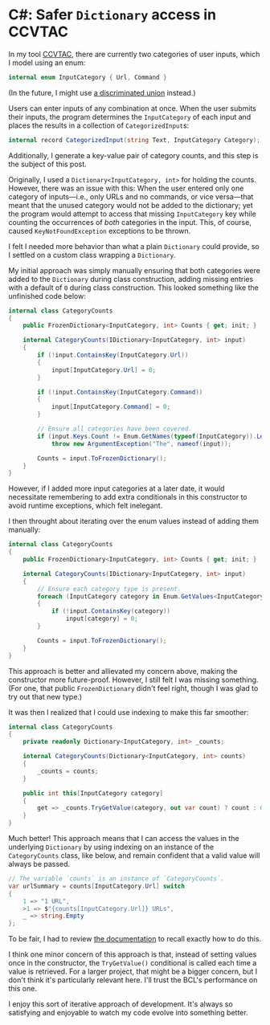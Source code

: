 # C#: Safer `Dictionary` access in CCVTAC

In my tool [CCVTAC](https://github.com/codeconscious/ccvtac/), there are currently two categories of user inputs, which I model using an enum:

```cs
internal enum InputCategory { Url, Command }
```

(In the future, I might use [a discriminated union](https://codeconscious.github.io/2024/07/30/csharp-type-unions-proposal.html) instead.)

Users can enter inputs of any combination at once. When the user submits their inputs, the program determines the `InputCategory` of each input and places the results in a collection of `CategorizedInput`s:

```cs
internal record CategorizedInput(string Text, InputCategory Category);
```

Additionally, I generate a key-value pair of category counts, and this step is the subject of this post.

Originally, I used a `Dictionary<InputCategory, int>` for holding the counts. However, there was an issue with this: When the user entered only one category of inputs—i.e., only URLs and no commands, or vice versa—that meant that the unused category would not be added to the dictionary; yet the program would attempt to access that missing `InputCategory` key while counting the occurrences of _both_ categories in the input. This, of course, caused `KeyNotFoundException` exceptions to be thrown.

I felt I needed more behavior than what a plain `Dictionary` could provide, so I settled on a custom class wrapping a `Dictionary`.

My initial approach was simply manually ensuring that both categories were added to the `Dictionary` during class construction, adding missing entries with a default of `0` during class construction. This looked something like the unfinished code below:

```cs
internal class CategoryCounts
{
    public FrozenDictionary<InputCategory, int> Counts { get; init; }

    internal CategoryCounts(IDictionary<InputCategory, int> input)
    {
        if (!input.ContainsKey(InputCategory.Url))
        {
            input[InputCategory.Url] = 0;
        }

        if (!input.ContainsKey(InputCategory.Command))
        {
            input[InputCategory.Command] = 0;
        }

        // Ensure all categories have been covered.
        if (input.Keys.Count != Enum.GetNames(typeof(InputCategory)).Length)
            throw new ArgumentException("The", nameof(input));

        Counts = input.ToFrozenDictionary();
    }
}
```

However, if I added more input categories at a later date, it would necessitate remembering to add extra conditionals in this constructor to avoid runtime exceptions, which felt inelegant.

I then throught about iterating over the enum values instead of adding them manually:

```cs
internal class CategoryCounts
{
    public FrozenDictionary<InputCategory, int> Counts { get; init; }

    internal CategoryCounts(IDictionary<InputCategory, int> input)
    {
        // Ensure each category type is present.
        foreach (InputCategory category in Enum.GetValues<InputCategory>())
        {
            if (!input.ContainsKey(category))
                input[category] = 0;
        }

        Counts = input.ToFrozenDictionary();
    }
}
```

This approach is better and allievated my concern above, making the constructor more future-proof. However, I still felt I was missing something. (For one, that public `FrozenDictionary` didn't feel right, though I was glad to try out that new type.)

It was then I realized that I could use indexing to make this far smoother:

```cs
internal class CategoryCounts
{
    private readonly Dictionary<InputCategory, int> _counts;

    internal CategoryCounts(Dictionary<InputCategory, int> counts)
    {
        _counts = counts;
    }

    public int this[InputCategory category]
    {
        get => _counts.TryGetValue(category, out var count) ? count : 0;
    }
}
```

Much better! This approach means that I can access the values in the underlying `Dictionary` by using indexing on an instance of the `CategoryCounts` class, like below, and remain confident that a valid value will always be passed.

```cs
// The variable `counts` is an instance of `CategoryCounts`.
var urlSummary = counts[InputCategory.Url] switch
{
    1 => "1 URL",
    >1 => $"{counts[InputCategory.Url]} URLs",
    _ => string.Empty
};
```

To be fair, I had to review [the documentation](https://learn.microsoft.com/en-us/dotnet/csharp/indexers#dictionaries) to recall exactly how to do this.

I think one minor concern of this approach is that, instead of setting values once in the constructor, the `TryGetValue()` conditional is called each time a value is retrieved. For a larger project, that might be a bigger concern, but I don't think it's particularly relevant here. I'll trust the BCL's performance on this one.

I enjoy this sort of iterative approach of development. It's always so satisfying and enjoyable to watch my code evolve into something better.

